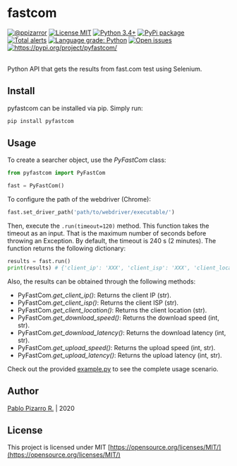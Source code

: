 # fastcom

<div align="left">
<a href="https://ppizarror.com"><img alt="@ppizarror" src="https://img.shields.io/badge/author-Pablo%20Pizarro%20R.-lightgray.svg" /></a>
<a href="https://opensource.org/licenses/MIT/"><img alt="License MIT" src="https://img.shields.io/badge/license-MIT-blue.svg" /></a>
<a href="https://www.python.org/downloads/"><img alt="Python 3.4+" src="https://img.shields.io/badge/python-3.4+-red.svg" /></a>
<a href="https://pypi.org/project/pyfastcom"><img alt="PyPi package" src="https://badge.fury.io/py/pyfastcom.svg" /></a>
<br />
<a href="https://lgtm.com/projects/g/ppizarror/pyfastcom/alerts"><img alt="Total alerts" src="https://img.shields.io/lgtm/alerts/g/ppizarror/pyfastcom.svg?logo=lgtm&logoWidth=18" /></a>
<a href="https://lgtm.com/projects/g/ppizarror/pyfastcom/context:python"><img alt="Language grade: Python" src="https://img.shields.io/lgtm/grade/python/g/ppizarror/pyfastcom.svg?logo=lgtm&logoWidth=18" /></a>
<a href="https://github.com/ppizarror/pyfastcom/issues"><img alt="Open issues" src="https://img.shields.io/github/issues/ppizarror/pyfastcom" /></a>
<a href="https://pypi.org/project/pyfastcom/"><img alt="https://pypi.org/project/pyfastcom/" src="https://img.shields.io/pypi/dm/pyfastcom?color=purple" /></a>
</div><br />

Python API that gets the results from fast.com test using Selenium.

## Install

pyfastcom can be installed via pip. Simply run:

```bash
pip install pyfastcom
```

## Usage

To create a searcher object, use the *PyFastCom* class:

```python
from pyfastcom import PyFastCom

fast = PyFastCom()
```

To configure the path of the webdriver (Chrome):

```python
fast.set_driver_path('path/to/webdriver/executable/')
```

Then, execute the `.run(timeout=120)` method. This function takes the timeout as an input. That is the maximum number of seconds before throwing an Exception. By default, the timeout is 240 s (2 minutes). The function returns the following dictionary:

```python
results = fast.run()
print(results) # {'client_ip': 'XXX', 'client_isp': 'XXX', 'client_location': 'XXX', 'download': (100, 'Mbps'), 'latency_download': (1, 'ms'), 'latency_upload': (1, 'ms'), 'server_info': 'XXX', 'upload': (100, 'Mbps')}
```

Also, the results can be obtained through the following methods:

- PyFastCom.*get_client_ip()*: Returns the client IP (str).
- PyFastCom.*get_client_isp()*: Returns the client ISP (str).
- PyFastCom.*get_client_location()*: Returns the client location (str).
- PyFastCom.*get_download_speed()*: Returns the download speed (int, str).
- PyFastCom.*get_download_latency()*: Returns the download latency (int, str).
- PyFastCom.*get_upload_speed()*: Returns the upload speed (int, str).
- PyFastCom.*get_upload_latency()*: Returns the upload latency (int, str).

Check out the provided <a href="https://github.com/ppizarror/pyfastcom/blob/main/example.py">example.py</a> to see the complete usage scenario.

## Author

[Pablo Pizarro R.](https://ppizarror.com) | 2020

## License

This project is licensed under MIT [https://opensource.org/licenses/MIT/](https://opensource.org/licenses/MIT/)

